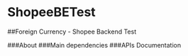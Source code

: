 # ShopeeBETest

##Foreign Currency - Shopee Backend Test

###About
###Main dependencies
###APIs Documentation


